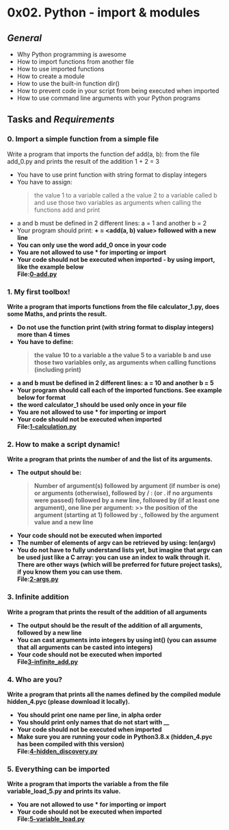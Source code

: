 # **0x02. Python - import & modules**
## *General*

  - Why Python programming is awesome
  - How to import functions from another file
  - How to use imported functions
  - How to create a module
  - How to use the built-in function dir()
  - How to prevent code in your script from being executed when imported
  - How to use command line arguments with your Python programs <br>

## **Tasks** and *Requirements* <br>
### 0. Import a simple function from a simple file <br>
Write a program that imports the function def add(a, b): from the file add_0.py and prints the result of the addition 1 + 2 = 3

  - You have to use print function with string format to display integers
  - You have to assign: <br>
      > the value 1 to a variable called a
      > the value 2 to a variable called b
        and use those two variables as arguments when calling the functions add and print
  - a and b must be defined in 2 different lines: a = 1 and another b = 2
  - Your program should print: **<a value> + <b value> = <add(a, b) value>** followed with a new line
  - You can only use the word add_0 once in your code
  - You are not allowed to use * for importing or **__import__**
  - Your code should not be executed when imported - by using **__import__**, like the example below <br>
File:[0-add.py](0-add.py) <br>

### 1. My first toolbox! <br>
Write a program that imports functions from the file calculator_1.py, does some Maths, and prints the result.

  - Do not use the function print (with string format to display integers) more than 4 times
  - You have to define: <br>
      > the value 10 to a variable a
      > the value 5 to a variable b
      > and use those two variables only, as arguments when calling functions (including print)
  - a and b must be defined in 2 different lines: a = 10 and another b = 5
  - Your program should call each of the imported functions. See example below for format
  - the word calculator_1 should be used only once in your file
  - You are not allowed to use * for importing or **__import__**
  - Your code should not be executed when imported <br>
File:[1-calculation.py](1-calculation.py) <br>

### 2. How to make a script dynamic! <br>
Write a program that prints the number of and the list of its arguments.

  - The output should be: <br>
      > Number of argument(s) followed by argument (if number is one) or arguments (otherwise), followed by /
      > : (or . if no arguments were passed) followed by
      > a new line, followed by (if at least one argument),
      > one line per argument:
         >> the position of the argument (starting at 1) followed by :, followed by the argument value and a new line
  - Your code should not be executed when imported
  - The number of elements of argv can be retrieved by using: len(argv)
  - You do not have to fully understand lists yet, but imagine that argv can be used just like a C array: you can use an index to walk through it. There are other ways (which will be preferred for future project tasks), if you know them you can use them. <br>
File:[2-args.py](2-args.py) <br>

### 3. Infinite addition <br>
Write a program that prints the result of the addition of all arguments

  - The output should be the result of the addition of all arguments, followed by a new line
  - You can cast arguments into integers by using int() (you can assume that all arguments can be casted into integers)
  - Your code should not be executed when imported <br>
File[3-infinite_add.py](3-infinite_add.py) <br>

### 4. Who are you? <br>
Write a program that prints all the names defined by the compiled module hidden_4.pyc (please download it locally).

  - You should print one name per line, in alpha order
  - You should print only names that do not start with __
  - Your code should not be executed when imported
  - Make sure you are running your code in Python3.8.x (hidden_4.pyc has been compiled with this version) <br>
File:[4-hidden_discovery.py](4-hidden_discovery.py) <br>

### 5. Everything can be imported <br>
Write a program that imports the variable a from the file variable_load_5.py and prints its value.

  - You are not allowed to use * for importing or **__import__**
  - Your code should not be executed when imported <br>
File:[5-variable_load.py](5-variable_load.py)<br>
